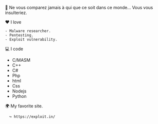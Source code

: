                                                 
 🌌 Ne vous comparez jamais à qui que ce soit dans ce monde… Vous vous insulteriez.
 
 
 ❤️ I love 
 
    - Malware researcher.
    - Pentesting.
    - Exploit vulnerability.
    
 
💻 I code

   - C/MASM
   - C++
   - C#
   - Php
   - html
   - Css
   - Nodejs
   - Python
   
   🌍 My favorite site.
   
      ↪ https://exploit.in/
      
   
